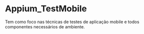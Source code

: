 # Appium_TestMobile
Tem como foco nas técnicas de testes de aplicação mobile e todos componentes necessários de ambiente.
